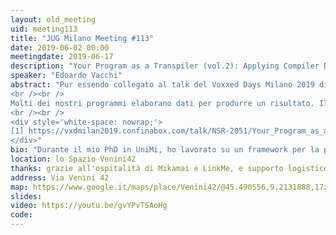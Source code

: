 ```yaml
---
layout: old_meeting
uid: meeting113
title: "JUG Milano Meeting #113"
date: 2019-06-02 00:00
meetingdate: 2019-06-17
description: "Your Program as a Transpiler (vol.2): Applying Compiler Design to Everyday Programming"
speaker: "Edoardo Vacchi"
abstract: "Pur essendo collegato al talk del Voxxed Days Milano 2019 di cui condivide parte del titolo [1], questo intervento è fruibile in modo del tutto indipendente, e ne costituisce un complemento. Mentre al Voxxed abbiamo visto come ottimizzare lo startup time delle applicazioni applicando tecniche legate al mondo dello sviluppo di linguaggi, al JUG vedremo come applicare alcune di queste tecniche anche in un contesto più quotidiano. 
<br /><br />
Molti dei nostri programmi elaborano dati per produrre un risultato. Il modo con cui avviene tale trasformazione caratterizza il programma stesso. Un 'transpilatore' in tal senso non è diverso: è programma che, dato del codice scritto in un linguaggio di programmazione, genera un programma equivalente scritto in un altro linguaggio. Che cosa caratterizza, però, un transpilatore? Che cosa lo rende diverso da un compilatore? E che lezioni che possiamo imparare da tali programmi? I design pattern utilizzati nell'implementazione di un linguaggio di programmazione sono in realtà alla portata di tutti; non solo possono applicarsi a problemi di programmazione quotidiani, ma sono anche utili per comprendere nuove tecnologie come GraalVM e Quarkus. Lavorando su Drools e jBPM, ho avuto modo di applicare queste tecniche in diverse situazioni. In questo talk, vedremo alcuni esempi.
<br /><br />
<div style='white-space: nowrap;'>
[1] https://vxdmilan2019.confinabox.com/talk/NSR-2051/Your_Program_as_a_Transpiler:_Improving_Application_Performance_by_Applying_Compiler_Design
</div>"
bio: "Durante il mio PhD in UniMi, ho lavorato su un framework per la progettazione e l'implementazione di DSL e linguaggi di programmazione. Dopo tre anni nel dipartimento di R&D di UniCredit, sono entrato a far parte del team Middleware di Red Hat: oggi lavoro principalmente sul rule engine Drools e sulla piattaforma di workflow jBPM."
location: lo Spazio Venini42
thanks: grazie all'ospitalità di Mikamai e LinkMe, e supporto logistico di Credimi
address: Via Venini 42
map: https://www.google.it/maps/place/Venini42/@45.490556,9.2131888,17z/data=!3m1!4b1!4m5!3m4!1s0x4786c6de20e6362f:0xc95afb6f555f4ed6!8m2!3d45.490556!4d9.2153775
slides: 
video: https://youtu.be/gvYPvTSAoHg
code:  
---
```

